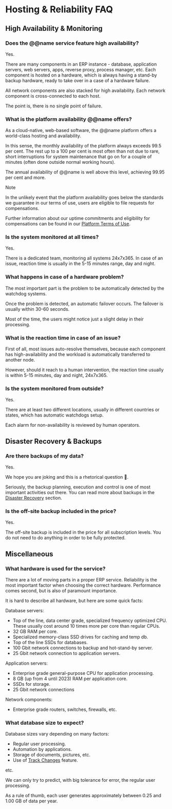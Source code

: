 # Hosting & Reliability FAQ

## High Availability & Monitoring

### Does the @@name service feature high availability?

Yes.

There are many components in an ERP instance - database,
application servers, web servers, apps, reverse proxy, process manager, etc.
Each component is hosted on a hardware, which is always having a 
stand-by backup hardware, ready to take over in a case of a hardware failure.

All network components are also stacked for high availability.
Each network component is cross-connected to each host.

The point is, there is no single point of failure.

### What is the platform availability @@name offers?

As a cloud-native, web-based software, the @@name platform offers a world-class hosting and availability.  

In this sense, the monthly availability of the platform always exceeds 99.5 per cent. 
The rest up to a 100 per cent is most often than not due to rare, short interruptions for system maintenance that go on for a couple of minutes (often done outside normal working hours).

The annual availability of @@name is well above this level, achieving 99.95 per cent and more.  

> [!Note]  
>
> In the unlikely event that the platform availability goes below the standards we guarantee in our terms of use, users are eligible to file requests for compensations.  
> 
> Further information about our uptime commitments and eligibility for compensations can be found in our [Platform Terms of Use](~/info/legal/platform-terms-of-use.md).  

### Is the system monitored at all times?

Yes.

There is a dedicated team, monitoring all systems 24x7x365.
In case of an issue, reaction time is usually in the 5-15 minutes range, day and night.

### What happens in case of a hardware problem?

The most important part is the problem to be automatically 
detected by the watchdog systems.

Once the problem is detected, an automatic failover occurs.
The failover is usually within 30-60 seconds.

Most of the time, the users might notice just a slight delay in their processing.

### What is the reaction time in case of an issue?

First of all, most issues auto-resolve themselves, 
because each component has high-availability and the workload is automatically
transferred to another node.

However, should it reach to a human intervention, the reaction time usually is
within 5-15 minutes, day and night, 24x7x365.

### Is the system monitored from outside?

Yes.

There are at least two different locations,
usually in different countries or states,
which has automatic watchdogs setup.

Each alarm for non-availability is reviewed by human operators.

## Disaster Recovery & Backups

### Are there backups of my data?

Yes.

We hope you are joking and this is a rhetorical question 🙂.

Seriously, the backup planning, execution and control is one of most important activities out there.
You can read more about backups in the [Disaster Recovery](../system-information/disaster-recovery.md) section.

### Is the off-site backup included in the price?

Yes.

The off-site backup is included in the price for all subscription levels.
You do not need to do anything in order to be fully protected.

## Miscellaneous

### What hardware is used for the service?

There are a lot of moving parts in a proper ERP service.
Reliability is the most important factor when choosing the correct hardware.
Performance comes second, but is also of paramount importance.

It is hard to describe all hardware, but here are some quick facts:

Database servers:

* Top of the line, data center grade, specialized frequency optimized CPU.
These usually cost around 10 times more per core than regular CPUs.
* 32 GB RAM per core.
* Specialized memory-class SSD drives for caching and temp db.
* Top of the line SSDs for databases.
* 100 Gbit network connections to backup and hot-stand-by server.
* 25 Gbit network connection to application servers.

Application servers:

* Enterprise grade general-purpose CPU for application processing.
* 8 GB (up from 4 until 2023) RAM per application core.
* SSDs for storage.
* 25 Gbit network connections

Network components:

* Enterprise grade routers, switches, firewalls, etc.

### What database size to expect?

Database sizes vary depending on many factors:

* Regular user processing.
* Automation by applications.
* Storage of documents, pictures, etc.
* Use of [Track Changes](xref:track-changes) feature.

etc.

We can only try to predict, with big tolerance for error, the regular user processing.

As a rule of thumb, each user generates approximately between 0.25 and 1.00 GB of data per year.
